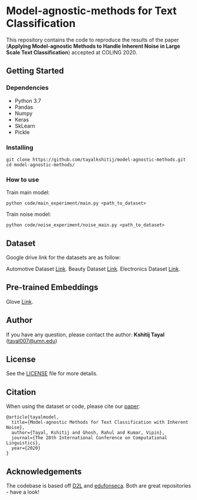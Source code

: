 # Model-agnostic-methods for Text Classification

This repository contains the code to reproduce the results of the paper (**Applying Model-agnostic Methods to Handle Inherent Noise in Large Scale Text Classification**) accepted at COLING 2020. 


## Getting Started

### Dependencies

* Python 3.7
* Pandas
* Numpy
* Keras
* SkLearn
* Pickle

### Installing

```
git clone https://github.com/tayalkshitij/model-agnostic-methods.git
cd model-agnostic-methods/
```

### How to use

Train main model:
```
python code/main_experiment/main.py <path_to_dataset>
```

Train noise model:
```
python code/noise_experiment/noise_main.py <path_to_dataset>
```

## Dataset

Google drive link for the datasets are as follow:

Automotive Dataset [Link](https://drive.google.com/open?id=1w2YuR1knf3LJPfq6wVxo3frHlbqP6BqA).
Beauty Dataset [Link](https://drive.google.com/open?id=1rNNSdGvMcivdXI72SGvrd_Td1Ah2_Vo7).
Electronics Dataset [Link](https://drive.google.com/open?id=1qDX8gBWrG0pdqqkJS8HUtI6K3kKtKfuR).

## Pre-trained Embeddings

Glove [Link](https://nlp.stanford.edu/projects/glove/).

## Author

If you have any question, please contact the author:
**Kshitij Tayal** ([tayal007@umn.edu](mailto:tayal007@umn.edu))

## License
See the [LICENSE](LICENSE) file for more details.

## Citation

When using the dataset or code, please cite our [paper](www.kshitijtayal.com/paper/coling2020/model-agnostic-methods): 
```
@article{tayalmodel,
  title={Model-agnostic Methods for Text Classification with Inherent Noise},
  author={Tayal, Kshitij and Ghosh, Rahul and Kumar, Vipin},
  journal={The 28th International Conference on Computational Linguistics},
  year={2020}
}
```

## Acknowledgements
The codebase is based off [D2L](https://github.com/xingjunm/dimensionality-driven-learning) and [edufonseca](https://github.com/edufonseca/icassp19). Both are great repositories - have a look!

